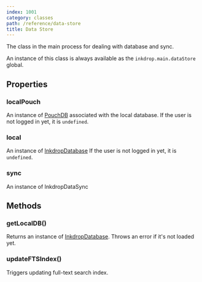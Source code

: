 ```yaml
---
index: 1001
category: classes
path: /reference/data-store
title: Data Store
---
```


The class in the main process for dealing with database and sync.

An instance of this class is always available as the `inkdrop.main.dataStore` global.

## Properties

### localPouch

An instance of [PouchDB](https://pouchdb.com/) associated with the local database.
If the user is not logged in yet, it is `undefined`.

### local

An instance of [InkdropDatabase](/reference/inkdrop-database)
If the user is not logged in yet, it is `undefined`.

### sync

An instance of InkdropDataSync

## Methods

### getLocalDB()

Returns an instance of [InkdropDatabase](/reference/inkdrop-database).
Throws an error if it's not loaded yet.

### updateFTSIndex()

Triggers updating full-text search index.


